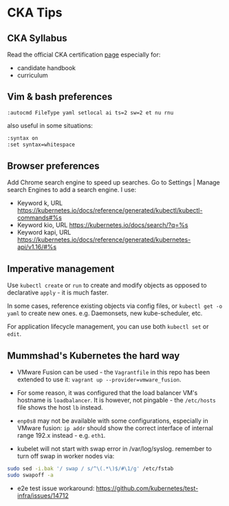 # CKA Tips

## CKA Syllabus

Read the official CKA certification [page](https://training.linuxfoundation.org/certification/certified-kubernetes-administrator-cka/) especially for:

* candidate handbook
* curriculum

## Vim & bash preferences

`:autocmd FileType yaml setlocal ai ts=2 sw=2 et nu rnu` 

also useful in some situations:

```bash
:syntax on
:set syntax=whitespace
```

## Browser preferences

Add Chrome search engine to speed up searches. Go to Settings | Manage search Engines to add a search engine. I use:

* Keyword k, URL https://kubernetes.io/docs/reference/generated/kubectl/kubectl-commands#%s
* Keyword kio, URL https://kubernetes.io/docs/search/?q=%s
* Keyword kapi, URL https://kubernetes.io/docs/reference/generated/kubernetes-api/v1.16/#%s

## Imperative management

Use `kubectl create` or `run` to create and modify objects as opposed to declarative `apply` - it is much faster.

In some cases, reference existing objects via config files, or `kubectl get -o yaml` to create new ones. e.g. Daemonsets, new kube-scheduler, etc.

For application lifecycle management, you can use both `kubectl set` or `edit`.

## Mummshad's Kubernetes the hard way

* VMware Fusion can be used - the `Vagrantfile` in this repo has been extended to use it: `vagrant up --provider=vmware_fusion`.

* For some reason, it was configured that the load balancer VM's hostname is `loadbalancer`. It is however, not pingable - the `/etc/hosts` file shows the host `lb` instead.

* `enp0s8` may not be available with some configurations, especially in VMware fusion: `ip addr` should show the correct interface of internal range 192.x instead - e.g. `eth1`.

* kubelet will not start with swap error in /var/log/syslog. remember to turn off swap in worker nodes via:
```bash
sudo sed -i.bak '/ swap / s/^\(.*\)$/#\1/g' /etc/fstab
sudo swapoff -a
```

* e2e test issue workaround: https://github.com/kubernetes/test-infra/issues/14712

